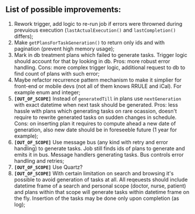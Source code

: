 ## List of possible improvements:
 1. Rework trigger, add logic to re-run job if errors were throwned during prevuious execution (`lastActualExecution()` and `lastCompletion()` differs);
 1. Make `getPlansForTaskGeneration()` to return only ids and with pagination (prevent high memory usage);
 1. Mark in db treatment plans which failed to generate tasks. Trigger logic should account for that by looking in db. Pros: more robust error handling. Cons: more complex trigger logic, additional request to db to find count of plans with such error;
 1. Maybe refactor recurrence pattern mechanism to make it simplier for front-end or mobile devs (not all of them knows RRULE and iCal). For example enum and integer;
 1. **`[OUT_OF_SCOPE]`** Instead of `generatedTill` in plans use `nextGeneration` with exact datetime when next task should be generated. Pros: less hassle with plans which generating tasks on rare ocassion, doesn't require to rewrite generated tasks on sudden changes in schedule. Cons: on inserting plan it requires to compute ahead a new date of generation, also new date should be in foreseeble future (1 year for example);
 1. **`[OUT_OF_SCOPE]`** Use message bus (any kind with retry and error handling) to generate tasks. Job still finds ids of plans to generate and emits it in bus. Message handlers generating tasks. Bus controls error handling and retries;
 1. **`[OUT_OF_SCOPE]`** Use Quartz?
 1. **`[OUT_OF_SCOPE]`** With certain limitation on search and browsing it's possible to avoid generation of tasks at all. All reqeuests should include datetime frame of a search and personal scope (doctor, nurse, patient) and plans within that scope will generate tasks within datetime frame on the fly. Insertion of the tasks may be done only upon completion (as log);
